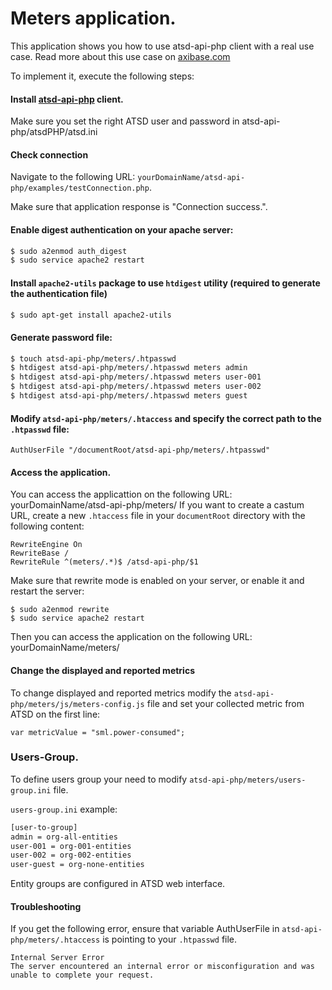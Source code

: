 # Meters application. 

This application shows you how to use atsd-api-php client with a real use case.
Read more about this use case on [axibase.com]

To implement it, execute the following steps:

#### Install [atsd-api-php] client. 

Make sure you set the right ATSD user and password in atsd-api-php/atsdPHP/atsd.ini

#### Check connection
Navigate to the following URL: ```yourDomainName/atsd-api-php/examples/testConnection.php```.

Make sure that application response is "Connection success.".

#### Enable digest authentication on your apache server:
```bash
$ sudo a2enmod auth_digest
$ sudo service apache2 restart
```
#### Install ```apache2-utils``` package to use ```htdigest``` utility (required to generate the authentication file)
```bash
$ sudo apt-get install apache2-utils
```
#### Generate password file:
```bash
$ touch atsd-api-php/meters/.htpasswd
$ htdigest atsd-api-php/meters/.htpasswd meters admin
$ htdigest atsd-api-php/meters/.htpasswd meters user-001
$ htdigest atsd-api-php/meters/.htpasswd meters user-002
$ htdigest atsd-api-php/meters/.htpasswd meters guest
```
#### Modify ```atsd-api-php/meters/.htaccess``` and specify the correct path to the ```.htpasswd``` file:
```
AuthUserFile "/documentRoot/atsd-api-php/meters/.htpasswd"
```
#### Access the application.
You can access the applicattion on the following URL:
yourDomainName/atsd-api-php/meters/
If you want to create a castum URL, create a new ```.htaccess``` file in your ```documentRoot``` directory with the following content:
```
RewriteEngine On
RewriteBase /
RewriteRule ^(meters/.*)$ /atsd-api-php/$1 
```
Make sure that rewrite mode is enabled on your server, or enable it and restart the server:
```
$ sudo a2enmod rewrite
$ sudo service apache2 restart
```
Then you can access the application on the following URL:
yourDomainName/meters/

#### Change the displayed and reported metrics
To change displayed and reported metrics modify the ```atsd-api-php/meters/js/meters-config.js``` file and set your collected metric from ATSD on the first line:
```
var metricValue = "sml.power-consumed";
```

### Users-Group.
To define users group your need to modify ```atsd-api-php/meters/users-group.ini``` file. 

```users-group.ini``` example:
```bash
[user-to-group]
admin = org-all-entities
user-001 = org-001-entities
user-002 = org-002-entities
user-guest = org-none-entities
```
Entity groups are configured in ATSD web interface.

#### Troubleshooting

If you get the following error, ensure that variable AuthUserFile in ```atsd-api-php/meters/.htaccess``` is pointing to your ```.htpasswd``` file.
```
Internal Server Error
The server encountered an internal error or misconfiguration and was unable to complete your request.
```

[atsd-api-php]:https://github.com/axibase/atsd-api-php
[axibase.com]:http://axibase.com/products/axibase-time-series-database/visualization/embedded-widgets/external-application/
